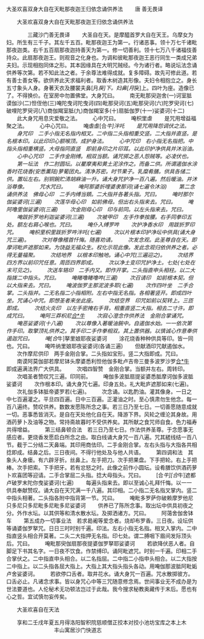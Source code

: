   大圣欢喜双身大自在天毗那夜迦王归依念诵供养法
　　唐 善无畏译




　　大圣欢喜双身大自在天毗那夜迦王归依念诵供养法

　　　　三藏沙门善无畏译
　　大圣自在天。是摩醯首罗大自在天王。乌摩女为妇。所生有三千子。其左千五百。毗那夜迦王为第一。行诸恶事。领十万七千诸毗那夜迦类。右千五百扇那夜迦持善天为第一。修一切善利。领十七万八千诸福伎善持众。此扇那夜迦王。则观音之化身也。为调和彼毗那夜迦王恶行同生一类成兄弟夫妇。示现相抱同体之形。其本因缘具在大明咒贼经。今为诸行者。略说坛法念诵供养等次第。若不知此法之者。于余尊法难得成就。复多障碍。故先可修此道。若有善士善女等。欲供养此天求福利者。取香木树造其形像。夫妇令相抱立之。身长五寸象头人身。身著天衣及腰裳夫鼻[月*戾]下。妇鼻[月*戾]上。四叶为座。造像已了。不得换价。在室房中勿置佛堂。大身咒曰。
　　南无毗那臾迦舍(一)诃室胝谟伽沙(二)怛侄他(三)唵陀曳诃陀曳诃(四)毗那臾诃(五)毗那臾诃(六)陀罗臾诃(七)破哩陀罗臾诃(八)商伽羯室胝(九)商伽羯室多(十)扇胝伽罗(十一)娑婆诃(十二)
　　此大身咒用息灾爱敬之法。
　　心中咒曰。
　　唵枳里虐
　　是咒用增益福聚之法。
　　心中心咒曰。
　　唵虐虐[合*牛]泮吒
　　是咒用降怨调伏之法。
　　身咒印　二手小指无名指内相叉。二中指二头指相重交竖。二大指并直竖。是名根本印。以此印印心额喉顶。成护身法。
　　心中咒印　右小指无名指把。中指头指相重横竖。大母指同直竖　即前身印之片印耳。以此印护净供具并沐浴油。
　　心中心咒印　二手作金刚缚。相双当额。诵咒掷之恶人怨贼等。必凌伏也。
　　第一坛法　作二肘圆坛。以瞿摩夷和黄土泥涂作之。而备二供。所谓遏伽水涂香时花烧香(安悉薰陆)萝葡团丸。清净苏密。时节果子。乳糜肴膳。供具各储二供。置坛左右。别铜鋺贮清胡麻油一升。诵大身咒护净一百八遍。然后暖油。并沐浴尊像。
　　咒水咒曰。
　　唵阿那婆折哩婆隶那诃(诵七遍令沐浴)
　　第二念诵供养法　佛母心印　二手内缚当頞。二大指并各著头指。咒曰。
　　唵时那尔伽娑婆诃(三遍)
　　次莲华母心印　如前佛母。但出右头指来去。咒曰。
　　唵阿噜里伽娑婆诃(三遍)
　　次金刚母心印　印与前同。以左头指来去。咒曰。
　　唵跋折罗地利迦娑婆诃(三遍)
　　次被甲印　左手作拳按腰。右手同拳印五处。额左右肩心喉也。咒曰。
　　唵仆入缚罗吽
　　次护净香水印　用跋折罗印咒。
　　唵枳里枳里跋折罗吽泮吒(七遍)
　　次以片根本印护净坛中供具(诵大身咒三遍)。
　　次对尊像稽首忏悔。随喜劝请。
　　次发念观。此圣尊自在天。即摩诃毗庐遮那如来。为饶益无福众生。权化示现此像。发此念观归依供养之者。必得无量福聚。
　　次结地界　以根本印触地。诵心中咒(三遍迎之)。
　　次结界四方界以前印咒任意。周匝四界即成。
　　次以净土变印咒护净土。七处(七处在末可见之)。
　　次送车辂印　二手内又。即作开掌。二头指直申头相柱。以二大指拨二中指头。咒曰。
　　唵睹噜睹噜吽(三遍)
　　次召请印　如前根本契。但以大指来去。咒曰。
　　唵波伽罗主那泥波多耶(七遍)
　　次作四叶坐　二手合掌。二头指并。二无名指二小指相附。左右中指无名指。各相著竖开。即成四叶坐。咒诵心中咒。即想圣者来坐此座。
　　次结空界　印咒如前以契转上。三匝即成。
　　次结火炎印　以左手密掩右手背。相重直竖二大指。相去二寸许。即成咒曰。
　　唵阿三莽枳尼[合*牛](三遍)
　　次寂心澄念作供养法　金刚合掌诵咒。
　　唵恶娑婆诃(十八遍)
　　次以尊像入著暖油鋺中。自遏伽水始。一一依次第作手印。取擎顶礼供养之。其手印二手作拳相双。其上置供器。以慎诚心作意奉供　遏迦咒曰。
　　唵[合*牛]拏里娘耶夜娑婆诃
　　涂花烧香种种供具等印。皆一同也。咒曰。
　　唵吽纳里娘耶夜娑婆诃(各诵三遍)
　　但献酒印咒献遏伽水。
　　次作摩尼供印　两手金刚合掌。二头指如宝形。竖二大指即成。咒曰。
　　南谟阿莫伽部若摩尼钵头摩婆悉利怛他伽多毗卢吉帝三曼多波罗沙罗[合*牛](三遍)
　　即成遍满法界广大供具。
　　次唱四智赞　金刚合掌。当额并左右。周转印。
　　次唱圣者赞叹咒三遍。印同前。
　　唵伽多波胝扇提娑婆悉胝摩诃伽多波胝娑婆诃
　　次作根本印。诵大身咒七遍。印身五处。礼大毗庐遮那如来(七遍)。
　　次礼伽多钵胝帝婆罗若(七遍)。
　　次念诵。以匙酌油。灌其像身。一日之中七百遍灌之。平旦四百遍。日中三百遍。正灌油之时。至心慎肃勿生他念。每一百八遍终。赞叹供养。数数发愿陈所念之事。若三日乃至七日。一切善愿随意成就一切。恶事悉皆消灭。是自在天处他化自在天。降游下界。风轮之缠沦其身故。用酒药萝卜及油等之物。常持斋故暮时不受供养矣。其所献之食咒师自食。色力福寿共得增益。
　　第三结鼻顿合法　若三日乃至七日。作法供养圣尊。于念愿事无感应者。更烧香发愿启白所念之由。取白线诵大身咒一百八遍。咒其縒线结一百八节。截于二分结二天鼻端。其印用商佉印。二手金刚合掌。左右头指与大指各共相捻即成。结鼻之后。三日夜间。不得行他处及与他人共语。
　　第四调和法　其象头人身瘘。有六辟牙折。丝鼻上。左手把刀。次手把果盘。下手把轮。右上手把棒。次手把索。下手把牙。若有忿怒之时。此像之前作小圆坛。设肴膳饮供酒药萝卜欢喜团等迎请。二手合掌屈二头指。捻大母指头。咒曰。
　　[合*牛][合*牛]遮都卢破罗末陀你曳娑婆诃(七遍)
　　每遍头指来去。即以至诚心礼拜忏悔。以一一供具奉献赞叹。诵大自在天咒满一千八遍。其印相。二小指二无名指叉掌内。竖二中指头相著。二头指各附中指背第一节。咒曰。
　　唵毗多罗萨你破赖摩罗他尼只多尼只多尼毗多尼毗多尼娑婆诃
　　供养已了陈所念事。取出坛中供具初夜之分。外作水坛。以其供等和清水散水坛。及掷洒诸方。咒曰。
　　阿蔼舍伽舍钵车
　　第五成办一切事业法　若求曷阇等爱念者。烧却布罗香。三日夜。设坛供等诵婆伽罗拏咒。日日三时时别千遍。印法。左右小指无名指。相叉入掌内。二中指直竖头相合开莫著。二头二大指押无名指。印七处。谓二膊咽下眉间发际顶头后。咒曰。
　　唵毗那臾伽扇那夜提婆伽罗拏耶娑婆诃
　　若欲降伏恶人者。自脚足下书其名字。一日夜不饮食。作禁缚印。诵阿毗遮咒。时别一千遍。印相二手合掌伏之。二中指直申头相合。以二名指屈。二中指二小指申头相合。以二大指按二中指上。以二头指各屈大指上。大指上其大指头指头各动。用唵伽那波胝阿毗姤卢舍娑婆诃。
　　若欲停口舌者。取井花水。诵大身咒一百遍。咒水散掷彼方。口舌必止。凡诸念求事。皆以身咒心中等三咒随意修念焉。世间事业无不成办是为世法要道也。人伦秘术无功顿法岂过于此哉。我今搜求秘教奥藏传于末后。愿也有心之哲。宜试慎勿妄传矣。

　　大圣欢喜自在天法

　　享和二壬戌年夏五月得洛阳智积院慈顺僧正挍本对挍小池坊宝库之本上木
　　　　　　　　　丰山寓居沙门快道志

